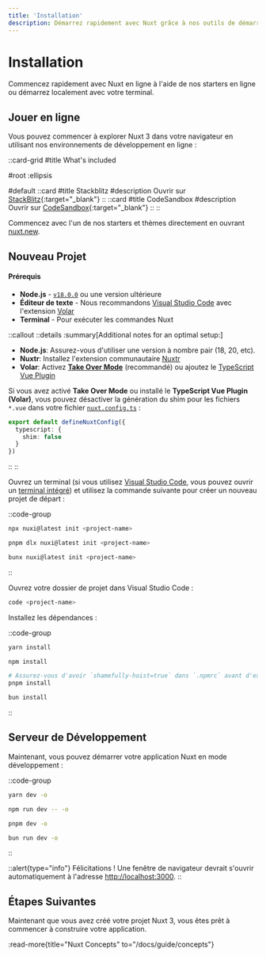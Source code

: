 ```yaml
---
title: 'Installation'
description: Démarrez rapidement avec Nuxt grâce à nos outils de démarrage en ligne ou démarrez localement avec votre terminal.
---
```


# Installation

Commencez rapidement avec Nuxt en ligne à l'aide de nos starters en ligne ou démarrez localement avec votre terminal.

## Jouer en ligne

Vous pouvez commencer à explorer Nuxt 3 dans votre navigateur en utilisant nos environnements de développement en ligne :


::card-grid
#title
What's included

#root
:ellipsis

#default
  ::card
  #title
  Stackblitz
  #description
  Ouvrir sur [StackBlitz](https://nuxt.new/s/v3){:target="_blank"}
  ::
  ::card
  #title
  CodeSandbox
  #description
  Ouvrir sur [CodeSandbox](https://nuxt.new/c/v3){:target="_blank"}
  ::
::

Commencez avec l'un de nos starters et thèmes directement en ouvrant [nuxt.new](https://nuxt.new).

## Nouveau Projet

<!-- TODO: need to fix upstream in nuxt/nuxt.com -->
<!-- markdownlint-disable-next-line MD001 -->
#### Prérequis

- **Node.js** - [`v18.0.0`](https://nodejs.org/en) ou une version ultérieure
- **Éditeur de texte** - Nous recommandons [Visual Studio Code](https://code.visualstudio.com/) avec l'extension [Volar](https://marketplace.visualstudio.com/items?itemName=Vue.volar)
- **Terminal** - Pour exécuter les commandes Nuxt

::callout ::details :summary[Additional notes for an optimal setup:]
  - **Node.js**: Assurez-vous d'utiliser une version à nombre pair (18, 20, etc).
  - **Nuxtr**: Installez l'extension communautaire [Nuxtr](https://marketplace.visualstudio.com/items?itemName=Nuxtr.nuxtr-vscode)
  - **Volar**: Activez [**Take Over Mode**](https://vuejs.org/guide/typescript/overview.html#volar-takeover-mode) (recommandé) ou ajoutez le [TypeScript Vue Plugin](https://marketplace.visualstudio.com/items?itemName=Vue.vscode-typescript-vue-plugin)

  Si vous avez activé **Take Over Mode** ou installé le **TypeScript Vue Plugin (Volar)**, vous pouvez désactiver la génération du shim pour les fichiers `*.vue` dans votre fichier [`nuxt.config.ts`](/docs/guide/directory-structure/nuxt.config) :

  ```ts [nuxt.config.ts]
  export default defineNuxtConfig({
    typescript: {
      shim: false
    }
  })
  ```
  ::
::

Ouvrez un terminal (si vous utilisez [Visual Studio Code](https://code.visualstudio.com), vous pouvez ouvrir un [terminal intégré](https://code.visualstudio.com/docs/editor/integrated-terminal)) et utilisez la commande suivante pour créer un nouveau projet de départ :

::code-group

```bash [npx]
npx nuxi@latest init <project-name>
```

```bash [pnpm]
pnpm dlx nuxi@latest init <project-name>
```

```bash [bun]
bunx nuxi@latest init <project-name>
```

::

Ouvrez votre dossier de projet dans Visual Studio Code :

```bash [Terminal]
code <project-name>
```

Installez les dépendances :

::code-group

```bash [yarn]
yarn install
```

```bash [npm]
npm install
```

```bash [pnpm]
# Assurez-vous d'avoir `shamefully-hoist=true` dans `.npmrc` avant d'exécuter pnpm install
pnpm install
```

```bash [bun]
bun install
```

::

## Serveur de Développement

Maintenant, vous pouvez démarrer votre application Nuxt en mode développement :

::code-group

```bash [yarn]
yarn dev -o
```

```bash [npm]
npm run dev -- -o
```

```bash [pnpm]
pnpm dev -o
```

```bash [bun]
bun run dev -o
```

::

::alert{type="info"}
Félicitations ! Une fenêtre de navigateur devrait s'ouvrir automatiquement à l'adresse <http://localhost:3000>.
::


## Étapes Suivantes

Maintenant que vous avez créé votre projet Nuxt 3, vous êtes prêt à commencer à construire votre application.

:read-more{title="Nuxt Concepts" to="/docs/guide/concepts"}
